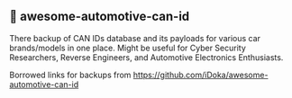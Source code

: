 ## :tractor: awesome-automotive-can-id

There backup of CAN IDs database and its payloads for various car brands/models in one place. Might be useful for Cyber Security Researchers, Reverse Engineers, and Automotive Electronics Enthusiasts. 

Borrowed links for backups from https://github.com/iDoka/awesome-automotive-can-id
